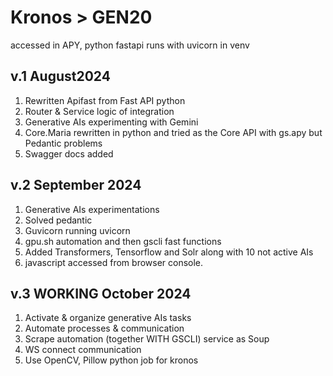 # Kronos > GEN20
accessed in APY, python fastapi runs with uvicorn in venv

## v.1 August2024
1. Rewritten Apifast from Fast API python
2. Router & Service logic of integration
3. Generative AIs experimenting with Gemini
4. Core.Maria rewritten in python and tried as the Core API with gs.apy but Pedantic problems
5. Swagger docs added 

## v.2 September 2024
1. Generative AIs experimentations
2. Solved pedantic 
3. Guvicorn running uvicorn
4. gpu.sh automation and then gscli fast functions
5. Added Transformers, Tensorflow and Solr along with 10 not active AIs 
6. javascript accessed from browser console.

## v.3 WORKING October 2024
1. Activate & organize generative AIs tasks
2. Automate processes & communication
2. Scrape automation (together WITH GSCLI) service as Soup
3. WS connect communication
4. Use OpenCV, Pillow python job for kronos